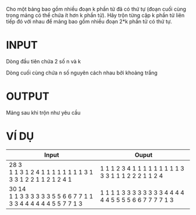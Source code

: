 Cho một bảng bao gồm nhiều đoạn k phần tử đã có thứ tự (đoạn cuối cùng trong mảng có thể chứa ít hơn k phần tử). Hãy trộn từng cặp k phần tử liên tiếp đó với nhau để mảng bao gồm nhiều đoạn 2*k phần tử có thứ tự.

# INPUT
Dòng đầu tiên chứa 2 số n và k

Dòng cuối cùng chứa n số nguyên cách nhau bởi khoảng trắng

# OUTPUT
Mảng sau khi trộn như yêu cầu

# VÍ DỤ

| Input                                             | Ouput |
|---------------------------------------------------|-------|
| 28 3 <br> 1 1 3 1 2 4 1 1 1 1 1 1 1 1 3 1 3 3 1 2 2 1 1 2 1 2 4 1 | 	1 1 1 2 3 4 1 1 1 1 1 1 1 1 1 3 3 3 1 1 1 2 2 2 1 1 2 4 |
| 30 14 <br> 1 1 3 3 3 3 3 3 5 5 6 6 7 7 1 1 3 3 4 4 4 4 4 4 5 5 7 7 1 3 | 	1 1 1 1 3 3 3 3 3 3 3 3 4 4 4 4 4 4 5 5 5 5 6 6 7 7 7 7 1 3 |
